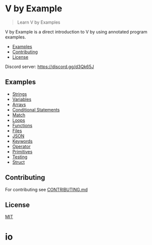 # V by Example

> Learn V by Examples

V by Example is a direct introduction to V by using annotated program examples.

- [Examples](#examples)
- [Contributing](#contributing)
- [License](#license)

Discord server: https://discord.gg/d3Qk65J

## Examples

- [Strings](examples/strings/strings.md)
- [Variables](examples/variables/variables.md)
- [Arrays](examples/arrays/arrays.md)
- [Conditional Statements](examples/conditional_statements/conditional_statements.md)
- [Match](examples/conditional_statements/match.md)
- [Loops](examples/loops/loops.md)
- [Functions](examples/functions/functions.md)
- [Files](examples/files/files.md)
- [JSON](examples/json.md)
- [Keywords](examples/keywords.md)
- [Operator](examples/operator.md)
- [Primitives](examples/primitives/primitives.md)
- [Testing](examples/testing.md)
- [Struct](examples/struct/struct.md)
  
## Contributing

For contributing see [CONTRIBUTING.md](CONTRIBUTING.md)

## License

[MIT](LICENSE)
# io
